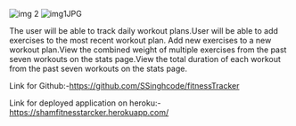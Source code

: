 ![img 2](https://user-images.githubusercontent.com/90226185/142237568-ac23534f-79cd-45ab-aa16-acf7ea6ff54a.JPG)
![img1JPG](https://user-images.githubusercontent.com/90226185/142237574-470948fe-925c-4dc4-b674-9484fde8b8eb.JPG)

The user will be able to track daily workout plans.User will be able to add exercises to the most recent workout plan.
Add new exercises to a new workout plan.View the combined weight of multiple exercises from the past seven workouts on the stats page.View the total duration of each workout from the past seven workouts on the stats page.


Link for Github:-https://github.com/SSinghcode/fitnessTracker


Link for deployed application on heroku:-https://shamfitnesstarcker.herokuapp.com/